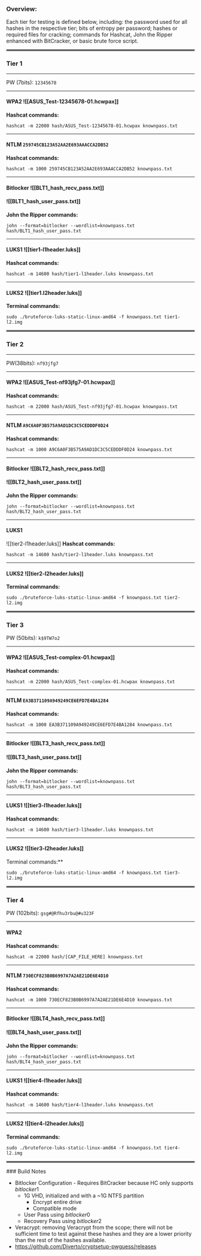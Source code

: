 ### Overview:
Each tier for testing is defined below, including: the password used for all hashes in the respective tier; bits of entropy per password; hashes or required files for cracking; commands for Hashcat, John the Ripper enhanced with BitCracker, or basic brute force script.

<hr style="border:2px solid gray">

### Tier 1

___
PW (7bits): 
	```12345678```
___
#### **WPA2** ![[ASUS_Test-12345678-01.hcwpax]]
**Hashcat commands:**
```
hashcat -m 22000 hash/ASUS_Test-12345678-01.hcwpax knownpass.txt
```

___
#### **NTLM** ```259745CB123A52AA2E693AAACCA2DB52```

**Hashcat commands:**
```
hashcat -m 1000 259745CB123A52AA2E693AAACCA2DB52 knownpass.txt
```

___
#### **Bitlocker** ![[BLT1_hash_recv_pass.txt]]
#### ![[BLT1_hash_user_pass.txt]]

**John the Ripper commands:**
```
john --format=bitlocker --wordlist=knownpass.txt hash/BLT1_hash_user_pass.txt
```

___
#### **LUKS1** ![[tier1-l1header.luks]]
**Hashcat commands:**
```
hashcat -m 14600 hash/tier1-l1header.luks knownpass.txt
```

___
#### **LUKS2** ![[tier1.l2header.luks]]
**Terminal commands:**
```
sudo ./bruteforce-luks-static-linux-amd64 -f knownpass.txt tier1-l2.img
```

<hr style="border:2px solid gray">

### Tier 2

___
PW(38bits): 
```nf93jfg7```
___
#### **WPA2** ![[ASUS_Test-nf93jfg7-01.hcwpax]]
**Hashcat commands:**
```
hashcat -m 22000 hash/ASUS_Test-nf93jfg7-01.hcwpax knownpass.txt
```

___
#### **NTLM** ```A9C6A0F3B575A9AD1DC3C5CEDDDF0D24```

**Hashcat commands:**
```
hashcat -m 1000 A9C6A0F3B575A9AD1DC3C5CEDDDF0D24 knownpass.txt
```

___
#### **Bitlocker** ![[BLT2_hash_recv_pass.txt]]
#### ![[BLT2_hash_user_pass.txt]]

**John the Ripper commands:**
```
john --format=bitlocker --wordlist=knownpass.txt hash/BLT2_hash_user_pass.txt
```

___

#### **LUKS1**
![[tier2-l1header.luks]]
**Hashcat commands:**
```
hashcat -m 14600 hash/tier2-l1header.luks knownpass.txt
```

___
#### **LUKS2** ![[tier2-l2header.luks]]

**Terminal commands:**
```
sudo ./bruteforce-luks-static-linux-amd64 -f knownpass.txt tier2-l2.img
```

<hr style="border:2px solid gray">

### Tier 3

PW (50bits): 
```k$9TW7o2```
___
#### **WPA2** ![[ASUS_Test-complex-01.hcwpax]]
**Hashcat commands:**
```
hashcat -m 22000 hash/ASUS_Test-complex-01.hcwpax knownpass.txt
```

___
#### **NTLM** ```EA3B371109A949249CE6EFD7E4BA1284```

**Hashcat commands:**
```
hashcat -m 1000 EA3B371109A949249CE6EFD7E4BA1284 knownpass.txt
```

___
#### **Bitlocker** ![[BLT3_hash_recv_pass.txt]]
#### ![[BLT3_hash_user_pass.txt]]

**John the Ripper commands:**
```
john --format=bitlocker --wordlist=knownpass.txt hash/BLT3_hash_user_pass.txt
```

___
#### **LUKS1** ![[tier3-l1header.luks]]
**Hashcat commands:**
```
hashcat -m 14600 hash/tier3-l1header.luks knownpass.txt
```

___
#### **LUKS2** ![[tier3-l2header.luks]]
Terminal commands:**
```
sudo ./bruteforce-luks-static-linux-amd64 -f knownpass.txt tier3-l2.img
```

<hr style="border:2px solid gray">

### Tier 4

PW (102bits): 
```gsg#@Rfhu3rbu@#u323F```
___
#### **WPA2** ``` ```
**Hashcat commands:**
```
hashcat -m 22000 hash/[CAP_FILE_HERE] knownpass.txt
```

___
#### **NTLM** ```730ECF823B0B6997A7A2AE21DE6E4D10```

**Hashcat commands:**
```
hashcat -m 1000 730ECF823B0B6997A7A2AE21DE6E4D10 knownpass.txt
```

___
#### **Bitlocker** ![[BLT4_hash_recv_pass.txt]]
#### ![[BLT4_hash_user_pass.txt]]
**John the Ripper commands:**
```
john --format=bitlocker --wordlist=knownpass.txt hash/BLT4_hash_user_pass.txt
```

___
#### **LUKS1** ![[tier4-l1header.luks]]
**Hashcat commands:**
```
hashcat -m 14600 hash/tier4-l1header.luks knownpass.txt
```

___
#### **LUKS2** ![[tier4-l2header.luks]]
**Terminal commands:**
```
sudo ./bruteforce-luks-static-linux-amd64 -f knownpass.txt tier4-l2.img
```

<hr style="border:2px solid gray">
### Build Notes

- Bitlocker Configuration - Requires BitCracker because HC only supports $bitlocker$1
	- 1G VHD, initialized and with a ~1G NTFS partition
		- Encrypt entire drive
		- Compatible mode 
	- User Pass using $bitlocker$0
	- Recovery Pass using $bitlocker$2
- Veracrypt: removing Veracrypt from the scope; there will not be sufficient time to test against these hashes and they are a lower priority than the rest of the hashes available.
- https://github.com/Diverto/cryptsetup-pwguess/releases